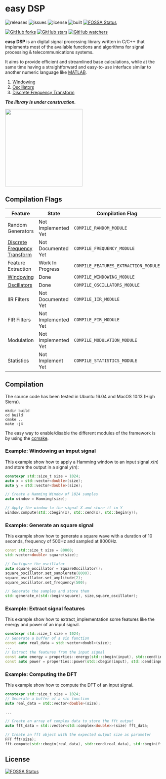easy DSP
===================

![releases](https://img.shields.io/github/tag/mohabouje/eDSP.svg)
![issues](https://img.shields.io/github/issues/mohabouje/eDSP.svg)
![license](https://img.shields.io/github/license/mohabouje/eDSP.svg)
![built](https://img.shields.io/badge/built%20with-GCC-6f62ba.svg)
[![FOSSA Status](https://app.fossa.io/api/projects/git%2Bgithub.com%2Fmohabouje%2FeDSP.svg?type=shield)](https://app.fossa.io/projects/git%2Bgithub.com%2Fmohabouje%2FeDSP?ref=badge_shield)

[![GitHub forks](https://img.shields.io/github/forks/mohabouje/eDSP.svg?style=social&label=Fork)]()
[![GitHub stars](https://img.shields.io/github/stars/mohabouje/eDSP.svg?style=social&label=Star)]()
[![GitHub watchers](https://img.shields.io/github/watchers/mohabouje/eDSP.svg?style=social&label=Watch)]()

**easy DSP** is an digital signal processing library written in C/C++ that implements most of the available functions and algorithms for signal processing & telecommunications systems. 

It aims to provide efficient and streamlined base calculations, while at the same time having a straightforward and easy-to-use interface similar to another numeric language like [MATLAB](https://www.mathworks.com/products/matlab.html). 


1. [Windowing](https://github.com/mohabouje/eDSP/wiki/Windowing)
2. [Oscillators](https://github.com/mohabouje/eDSP/wiki/Oscillators)
3. [Discrete Frequency Transform](https://github.com/mohabouje/eDSP/wiki/Discrete-Frequency-Transform)

***The library is under construction.***

<img src="https://openclipart.org/image/2400px/svg_to_png/293844/under-construction_geek_man_01.png" width="250">

## Compilation Flags

|Feature|State|Compilation Flag |
|--|--|--|
|Random Generators| Not Implemented Yet| `COMPILE_RANDOM_MODULE` |
|[Discrete Frequency Transform](https://github.com/mohabouje/eDSP/wiki/Discrete-Frequency-Transform)| Not Documented Yet| `COMPILE_FREQUENCY_MODULE` |
|Feature Extraction | Work In Progress| `COMPILE_FEATURES_EXTRACTION_MODULE` |
|[Windowing](https://github.com/mohabouje/eDSP/wiki/Windowing)| Done| `COMPILE_WINDOWING_MODULE` |
|[Oscillators](https://github.com/mohabouje/eDSP/wiki/Oscillators)| Done| `COMPILE_OSCILLATORS_MODULE` |
|IIR Filters| Not Documented Yet| `COMPILE_IIR_MODULE` |
|FIR Filters| Not Implemented Yet| `COMPILE_FIR_MODULE` |
|Modulation| Not Implemented Yet| `COMPILE_MODULATION_MODULE` |
|Statistics|Not Implement Yet| `COMPILE_STATISTICS_MODULE` |

## Compilation

The source code has been tested in Ubuntu 16.04 and MacOS 10.13 (High Sierra).

    mkdir build
    cd build
    cmake ..
    make -j4

The easy way to enable/disable the different modules of the framework is by using the [ccmake](https://cmake.org/cmake/help/v3.0/manual/ccmake.1.html).


### Example: Windowing an imput signal
This example show how to apply a Hamming window to an input signal $x(n)$ and store the output in a signal $y(n)$:
```c++
constexpr std::size_t size = 1024;
auto x = std::vector<double>(size);
auto y = std::vector<double>(size);

// Create a Hamming Window of 1024 samples
auto window = Hamming(size);

// Apply the window to the signal X and store it in Y
window.compute(std::cbegin(x), std::cend(x), std::begin(y));
```
### Example: Generate an square signal
This example show how to generate a square wave with a duration of 10 seconds, frequency of 500Hz and sampled at 8000Hz.
```c++
const std::size_t size = 80000;
std::vector<double> square(size);

// Configure the oscillator
auto square_oscillator = SquareOscillator();
square_oscillator.set_samplerate(8000);
square_oscillator.set_amplitude(2);
square_oscillator.set_frequency(500);

// Generate the samples and store them
std::generate_n(std::begin(square), size,square_oscillator); 
```
### Example: Extract signal features
This example show how to extract_implementation some features like the energy and power of an input signal.

```c++
constexpr std::size_t size = 1024;
// Generate a buffer of a sin function
const auto real_data = std::vector<doubl>(size);
... 
// Extract the features from the input signal
const auto energy = properties::energy(std::cbegin(input), std::cend(input));
const auto power = properties::power(std::cbegin(input), std::cend(input));
```

### Example: Computing the DFT
This example show how to compute the DFT of an input signal.
```c++
constexpr std::size_t size = 1024;
// Generate a buffer of a sin function
auto real_data = std::vector<double>(size);

...

// Create an array of complex data to store the fft output
auto fft_data = std::vector<std::complex<double>>(size) fft_data;

// Create an fft object with the expected output size as parameter
FFT fft(size);
fft.compute(std::cbegin(real_data), std::cend(real_data), std::begin(fft_data));
```


## License
[![FOSSA Status](https://app.fossa.io/api/projects/git%2Bgithub.com%2Fmohabouje%2FeDSP.svg?type=large)](https://app.fossa.io/projects/git%2Bgithub.com%2Fmohabouje%2FeDSP?ref=badge_large)